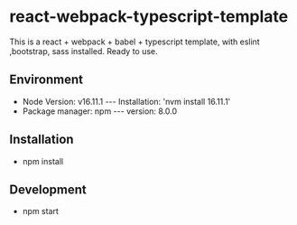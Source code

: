 # react-webpack-typescript-template
This is a react + webpack + babel + typescript template, with eslint ,bootstrap, sass installed. Ready to use.

## Environment

- Node Version: v16.11.1 --- Installation: 'nvm install 16.11.1'
- Package manager: npm --- version: 8.0.0

## Installation

- npm install

## Development

- npm start
